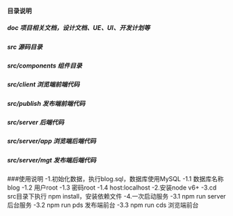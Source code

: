 #### 目录说明
##### doc 项目相关文档，设计文档、UE、UI、开发计划等
##### src 源码目录
##### src/components 组件目录
##### src/client 浏览端前端代码
##### src/publish 发布端前端代码
##### src/server 后端代码
##### src/server/app 浏览端后端代码
##### src/server/mgt 发布端后端代码

###使用说明
    -1.初始化数据，执行blog.sql，数据库使用MySQL
        -1.1 数据库名称blog
        -1.2 用户root
        -1.3 密码root
        -1.4 host:localhost
    -2.安装node v6+
    -3.cd src目录下执行 npm install，安装依赖文件
    -4.一次启动服务
        -3.1 npm run server 后台服务
        -3.2 npm run pds 发布端前台
        -3.3 npm run cds 浏览端前台
